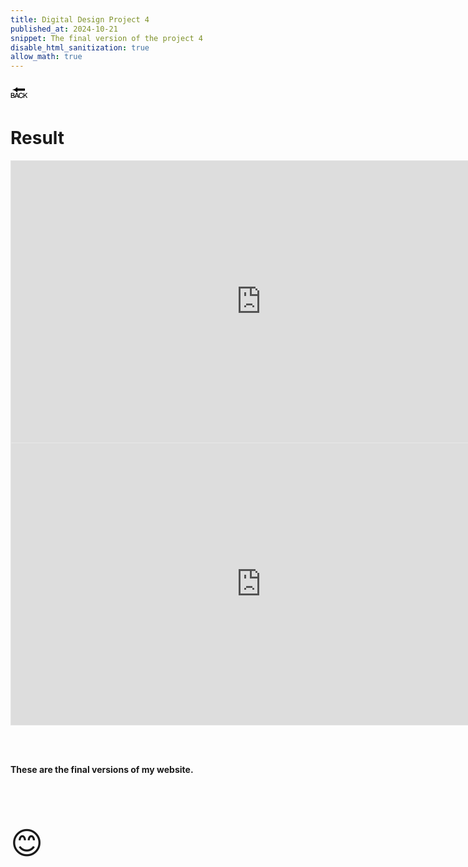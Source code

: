 ```yaml
---
title: Digital Design Project 4
published_at: 2024-10-21
snippet: The final version of the project 4
disable_html_sanitization: true
allow_math: true
---
```



<a href="https://julienoh000-dms1-blog-83.deno.dev/" style="text-decoration: none; color: black;"><span style="font-size: 30px;">🔙</span></a>


# Result



<iframe style="border: 1px solid rgba(0, 0, 0, 0.1);" width="800" height="450" src="https://embed.figma.com/proto/CHBuMxcvomNsg8aVFbncC3/Desktop?page-id=0%3A1&node-id=10-3&node-type=canvas&viewport=663%2C380%2C0.04&scaling=contain&content-scaling=fixed&embed-host=share" allowfullscreen></iframe>


<iframe style="border: 1px solid rgba(0, 0, 0, 0.1);" width="800" height="450" src="https://embed.figma.com/proto/e5F66rlb2qPMwPPMCpjokD/Untitled?page-id=0%3A1&node-id=5-30&node-type=canvas&viewport=544%2C371%2C0.06&scaling=scale-down&content-scaling=fixed&starting-point-node-id=5%3A30&embed-host=share" allowfullscreen></iframe>

<br> <br>

**These are the final versions of my website.**

<br>
<br>
<br>


<span style="font-size: 50px;">😊</span>
